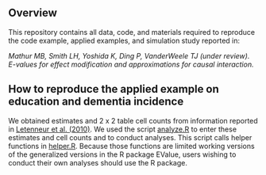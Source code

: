 
## Overview

This repository contains all data, code, and materials required to reproduce the code example, applied examples, and simulation study reported in:

*Mathur MB, Smith LH, Yoshida K, Ding P, VanderWeele TJ (under review). E-values for effect modification and approximations for causal interaction.*

## How to reproduce the applied example on education and dementia incidence

We obtained estimates and 2 x 2 table cell counts from information reported in [Letenneur et al. (2010)](https://pubmed.ncbi.nlm.nih.gov/10873130/). We used the script [analyze.R](https://osf.io/d6wub/) to enter these estimates and cell counts and to conduct analyses. This script calls helper functions in [helper.R](https://osf.io/nrhx7/). Because those functions are limited working versions of the generalized versions in the R package EValue, users wishing to conduct their own analyses should use the R package. 

